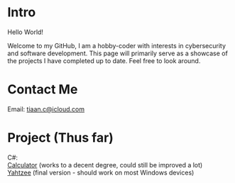 # Intro
Hello World!

Welcome to my GitHub, I am a hobby-coder with interests in cybersecurity and software development. This page will primarily serve as a showcase of the projects I have completed up to date. Feel free to look around.

# Contact Me
Email: tiaan.c@icloud.com

# Project (Thus far)

C#:<br>
[Calculator](https://github.com/tiaan-coetzee/C-Calculator.git) (works to a decent degree, could still be improved a lot)<br>
[Yahtzee](https://github.com/tiaan-coetzee/Yahtzee/releases/tag/v1.0.0) (final version - should work on most Windows devices)<br>
